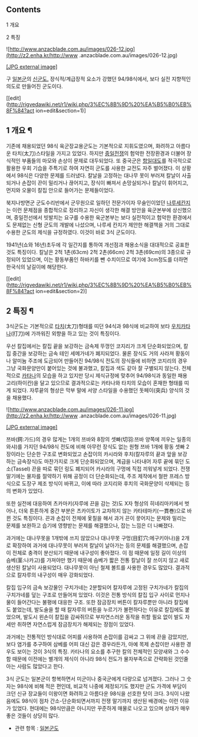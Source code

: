 ## Contents

    

1 개요

2 특징

  

![http://www.anzacblade.com.au/images/026-12.jpg](http://z2.enha.kr/http://www
.anzacblade.com.au/images/026-12.jpg)

[[JPG external image]](http://www.anzacblade.com.au/images/026-12.jpg)

  
구 [일본군](%EC%9D%BC%EB%B3%B8%EA%B5%B0.md)의
[신군도.](%EC%9D%BC%EB%B3%B8%EA%B5%B0%EB%8F%84.md) 장식적/계급장적 요소가 강했던 94/98식에서,
보다 실전 지향적인 의도로 만들어진 군도이다.  

[[edit](http://rigvedawiki.net/r1/wiki.php/3%EC%8B%9D%20%EA%B5%B0%EB%8F%84?act
ion=edit&section=1)]

## 1 개요 ¶

기존에 채용되었던 98식 육군장교용군도는 기본적으로 지휘도였으며, 화려하고 아름다운 타치(太刀)스타일을 가지고 있었다. 하지만
[중일전쟁](%EC%A4%91%EC%9D%BC%EC%A0%84%EC%9F%81.md)의 험악한 전장환경과 더불어 장식적인 부품들의
마모와 손상이 문제로 대두되었다. 또 중국군은 [항일대도](%ED%95%AD%EC%9D%BC%EB%8C%80%EB%8F%84.md)를
적극적으로 활용한 우회 기습을 주특기로 하여 자연히 군도를 사용한 교전도 자주 벌어졌다. 이 상황에서 98식은 다양한 문제를 드러냈다.
칼날을 고정하는 대나무 못이 부러져 칼날이 사출되거나 손잡이 끈이 밀리거나 끊어지고, 장식이 빠져서 손망실되거나 칼날이 휘어지고, 먼지와
오물이 칼집 안으로 들어가는 문제들이었다.

  

북지나방면군 군도수리반에서 군무원으로 일하던 전문가이자 무술인이었던 [나루세칸지](%EB%82%98%EB%A3%A8%EC%84%B8%20%EC%B9%B8%EC%A7%80.md)는 이런 문제점을 종합적으로
정리하고 자신이 생각한 해결 방안을 육군본부에 상신했으며, 중일전선에서 빗발치는 요구를 수용한 육군본부는 보다 실전적이고 험악한 환경에서도
문제없는 신형 군도의 개발에 나섰으며, 나루세 칸지가 제안한 해결책을 거의 그대로 수용한 군도의 제식을 규정하였다. 이것이 바로 3식
군도이다.

  

1941년(쇼와 16년)초두에 각 일간지를 통하여 개선점과 채용소식을 대대적으로 공표한 것도 특징이다. 칼날은 2척 1촌(63cm) 2척
2촌(66cm) 2척 3촌(69cm)의 3종으로 규정되어 있었으며, 이는 황동부품인 하바키를 뺀 수치이므로 여기에 3cm정도를 더하면
한국식의 날길이에 해당한다.  

[[edit](http://rigvedawiki.net/r1/wiki.php/3%EC%8B%9D%20%EA%B5%B0%EB%8F%84?act
ion=edit&section=2)]

## 2 특징 ¶

3식군도는 기본적으로 [타치](%ED%83%80%EC%B9%98.md)(太刀)형태를 띠던 94식과 98식에 비교하여 보타
[우치카타나](%EC%9A%B0%EC%B9%98%EC%B9%B4%ED%83%80%EB%82%98.md)(打刀)에 가까워진 외향을 하고
있는 것이 특징이다.

  

우선 칼집에서는 칼집 끝을 보강하는 금속제 뚜껑인 코지리가 크게 단순화되었으며, 칼집 중간을 보강하는 금속 테인 세메가네가 폐지되었다. 물론
장식도 거의 사라져 황동이나 알미늄 주조에 도금되어 만들어진 94/98식 전도의 장식들에 비하면 코지리의 경우 그냥 국화문양만이 붙어있는
것에 불과했고, 칼집과 색도 같아 잘 구별되지 않는다. 전체적으로 [카타나](%EC%B9%B4%ED%83%80%EB%82%98.md)의
모습을 하고 있지만 당시 제식규정에 맞추어 94/98식과 동일한 패용 고리(하이칸)을 달고 있으므로 결과적으로는 카타나와 타치의 모습이
혼재한 형태를 띠게 되었다. 자루끝의 형상은 막부 말에 서양 스타일을 수용했던 돗페이(突兵) 양식의 것을 채용했다.

  

![http://www.anzacblade.com.au/images/026-11.jpg](http://z2.enha.kr/http://www
.anzacblade.com.au/images/026-11.jpg)

[[JPG external image]](http://www.anzacblade.com.au/images/026-11.jpg)

  

쯔바(鍔:가드)의 경우 많게는 1개의 쯔바와 8장의 셋빠(切羽:쯔바 양쪽에 끼우는 일종의 와샤)를 가지던 94/98식 전도에 비해 아무런
장식도 없는 원형 쯔바 1개에 황동 셋빠 2장이라는 단순한 구조로 변화되었고 손잡이의 카시라와 후치(칼자루의 끝과 앞을 보강하는 금속장식)도
마찬가지로 크게 단순화되었으며, 계급을 나타내어 자루 끝에 묶던 도소(Tassel) 끈을 따로 묶던 링도 폐지되어 카시라의 구멍에 직접
끼워넣게 되었다. 전쟁 말기에는 물자를 절약하기 위해 공정이 더 단순화되는데, 주조 제작에서 철판 프레스 방식으로 도장구 제조 방식이
바뀌고, 이에 따라 코지리와 후치의 국화문양이 삭제되는 등의 변화가 있었다.

  

또한 실전에 대응하여 츠카마키(자루에 끈을 감는 것)도 X자 형상의 히네리마키에서 벗어나, 더욱 튼튼하게 중간 부분은 츠카이토가 교차하지
않는 카타테마키(一貫巻)으로 바뀐 것도 특징이다. 끈과 손잡이 전체에 옻칠을 해서 과거 끈이 끟어지는 문제와 밀리는 문제를 보완하고 습기에
영향받는 문제를 해결했으나, 잡는 느낌은 더 나빠졌다.

  

과거에는 대나무못을 1개밖에 쓰지 않았으나 대나무못 구멍(目釘穴:메구키아나)을 2개로 확장하여 과거에 대나무못이 부러져 칼날이 날아가는 등의
문제를 해결했으며, 손잡이 전체로 충격이 분산되기 때문에 내구성이 좋아졌다. 이 점 때문에 일정 길이 이상의 슴베(茎:나카고)를 가져야만
했기 때문에 슴베가 짧은 전통 칼날이 잘 쓰이지 않고 새로 생산된 칼날이 사용되었다. 대나무못이 아닌 철제 볼트를 사용한 경우도 많았다.
결과적으로 칼자루의 내구성이 매우 강화되었다.

  

칼집 입구의 금속 보강물인 구치가네는 2분할되어 칼자루에 고정된 구치가네가 칼집의 구치가네를 덮는 구조로 만들어져 있었다. 이것은 전통
방식의 칼집 입구 사이로 먼지나 물이 들어간다는 불평에 대응한 구조. 또한 잠금장치 버튼이 칼자루뿐만 아니라 칼집에도 붙었는데, 발도술을 할
때 칼자루의 버튼을 누르기가 불편하다는 이유로 칼집에도 붙었으며, 발도시 왼손이 칼집을 감싸쥐므로 부자연스러운 동작을 취할 필요 없이 발도
자세만 취하면 자연스럽게 잠금장치가 해제되는 장점이 있었다.

  

과거에는 전통적인 방식대로 어피를 사용하여 손잡이를 감싸고 그 위에 끈을 감았지만, 보다 염가를 추구하여 삼베를 어피 대신 감은 경우라든가,
아예 목제 손잡이만 사용한 경우도 보이는 것이 3식의 특징. 카타나의 요소를 추구한 칼의 전체적인 모양새와 그 수수함 때문에 이전에는 별개의
제식이 아니라 98식 전도가 물자부족으로 간략화된 것인줄 아는 사람도 많았다고 한다.

  

3식 군도는 일본군이 항복하면서 미군이나 중국군에게 다량으로 넘겨졌다. 그러나 그 숫자는 98식에 비해 적은 편인데, 비교적 나중에
제정되기도 했지만 군도 가격에 부담이 크던 신규 장교들이 이왕이면 화려하고 아름다운 98식을 선호한 탓이 크다. 3식이 나왔음에도 98식이
점차 간소-단순화되면서까지 전쟁 말기까지 생산된 배경에는 이런 이유가 있었다. 현대에는 98식만큼은 아니지만 꾸준하게 매물로 나오고 있으며
상태가 매우 좋은 것들이 상당히 많다.

  

  * 관련 항목 : [일본군도](%EC%9D%BC%EB%B3%B8%EA%B5%B0%EB%8F%84.md)  
  

